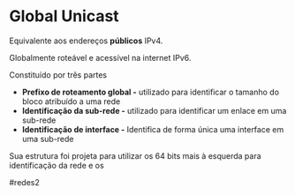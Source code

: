 
# Global Unicast

Equivalente aos endereços **públicos** IPv4.

Globalmente roteável e acessível na internet IPv6.

Constituído por três partes

- **Prefixo de roteamento global -** utilizado para identificar o tamanho do bloco atribuído a uma rede
- **Identificação da sub-rede -** utilizado para identificar um enlace em uma sub-rede
- **Identificação de interface -** Identifica de forma única uma interface em uma sub-rede

Sua estrutura foi projeta para utilizar os 64 bits mais à esquerda para identificação da rede e os 

#redes2


